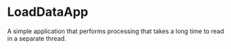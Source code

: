 # LoadDataApp
A simple application that performs processing that takes a long time to read in a separate thread.
